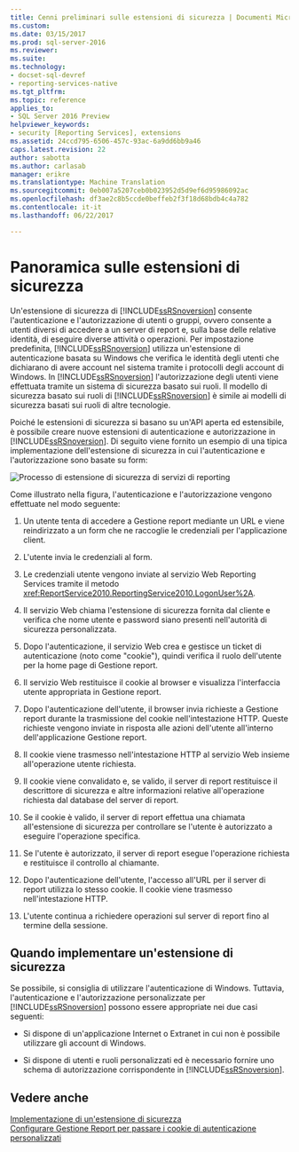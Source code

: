 ```yaml
---
title: Cenni preliminari sulle estensioni di sicurezza | Documenti Microsoft
ms.custom: 
ms.date: 03/15/2017
ms.prod: sql-server-2016
ms.reviewer: 
ms.suite: 
ms.technology:
- docset-sql-devref
- reporting-services-native
ms.tgt_pltfrm: 
ms.topic: reference
applies_to:
- SQL Server 2016 Preview
helpviewer_keywords:
- security [Reporting Services], extensions
ms.assetid: 24ccd795-6506-457c-93ac-6a9dd6bb9a46
caps.latest.revision: 22
author: sabotta
ms.author: carlasab
manager: erikre
ms.translationtype: Machine Translation
ms.sourcegitcommit: 0eb007a5207ceb0b023952d5d9ef6d95986092ac
ms.openlocfilehash: df3ae2c8b5ccde0beffeb2f3f18d68bdb4c4a782
ms.contentlocale: it-it
ms.lasthandoff: 06/22/2017

---
```

# <a name="security-extensions-overview"></a>Panoramica sulle estensioni di sicurezza
  Un'estensione di sicurezza di [!INCLUDE[ssRSnoversion](../../../includes/ssrsnoversion-md.md)] consente l'autenticazione e l'autorizzazione di utenti o gruppi, ovvero consente a utenti diversi di accedere a un server di report e, sulla base delle relative identità, di eseguire diverse attività o operazioni. Per impostazione predefinita, [!INCLUDE[ssRSnoversion](../../../includes/ssrsnoversion-md.md)] utilizza un'estensione di autenticazione basata su Windows che verifica le identità degli utenti che dichiarano di avere account nel sistema tramite i protocolli degli account di Windows. In [!INCLUDE[ssRSnoversion](../../../includes/ssrsnoversion-md.md)] l'autorizzazione degli utenti viene effettuata tramite un sistema di sicurezza basato sui ruoli. Il modello di sicurezza basato sui ruoli di [!INCLUDE[ssRSnoversion](../../../includes/ssrsnoversion-md.md)] è simile ai modelli di sicurezza basati sui ruoli di altre tecnologie.  
  
 Poiché le estensioni di sicurezza si basano su un'API aperta ed estensibile, è possibile creare nuove estensioni di autenticazione e autorizzazione in [!INCLUDE[ssRSnoversion](../../../includes/ssrsnoversion-md.md)]. Di seguito viene fornito un esempio di una tipica implementazione dell'estensione di sicurezza in cui l'autenticazione e l'autorizzazione sono basate su form:  
  
 ![Processo di estensione di sicurezza di servizi di reporting](../../../reporting-services/extensions/security-extension/media/rosettasecurityextensionflow.gif "processo di estensione di sicurezza di Reporting Services")  
  
 Come illustrato nella figura, l'autenticazione e l'autorizzazione vengono effettuate nel modo seguente:  
  
1.  Un utente tenta di accedere a Gestione report mediante un URL e viene reindirizzato a un form che ne raccoglie le credenziali per l'applicazione client.  
  
2.  L'utente invia le credenziali al form.  
  
3.  Le credenziali utente vengono inviate al servizio Web Reporting Services tramite il metodo <xref:ReportService2010.ReportingService2010.LogonUser%2A>.  
  
4.  Il servizio Web chiama l'estensione di sicurezza fornita dal cliente e verifica che nome utente e password siano presenti nell'autorità di sicurezza personalizzata.  
  
5.  Dopo l'autenticazione, il servizio Web crea e gestisce un ticket di autenticazione (noto come "cookie"), quindi verifica il ruolo dell'utente per la home page di Gestione report.  
  
6.  Il servizio Web restituisce il cookie al browser e visualizza l'interfaccia utente appropriata in Gestione report.  
  
7.  Dopo l'autenticazione dell'utente, il browser invia richieste a Gestione report durante la trasmissione del cookie nell'intestazione HTTP. Queste richieste vengono inviate in risposta alle azioni dell'utente all'interno dell'applicazione Gestione report.  
  
8.  Il cookie viene trasmesso nell'intestazione HTTP al servizio Web insieme all'operazione utente richiesta.  
  
9. Il cookie viene convalidato e, se valido, il server di report restituisce il descrittore di sicurezza e altre informazioni relative all'operazione richiesta dal database del server di report.  
  
10. Se il cookie è valido, il server di report effettua una chiamata all'estensione di sicurezza per controllare se l'utente è autorizzato a eseguire l'operazione specifica.  
  
11. Se l'utente è autorizzato, il server di report esegue l'operazione richiesta e restituisce il controllo al chiamante.  
  
12. Dopo l'autenticazione dell'utente, l'accesso all'URL per il server di report utilizza lo stesso cookie. Il cookie viene trasmesso nell'intestazione HTTP.  
  
13. L'utente continua a richiedere operazioni sul server di report fino al termine della sessione.  
  
## <a name="when-to-implement-a-security-extension"></a>Quando implementare un'estensione di sicurezza  
 Se possibile, si consiglia di utilizzare l'autenticazione di Windows. Tuttavia, l'autenticazione e l'autorizzazione personalizzate per [!INCLUDE[ssRSnoversion](../../../includes/ssrsnoversion-md.md)] possono essere appropriate nei due casi seguenti:  
  
-   Si dispone di un'applicazione Internet o Extranet in cui non è possibile utilizzare gli account di Windows.  
  
-   Si dispone di utenti e ruoli personalizzati ed è necessario fornire uno schema di autorizzazione corrispondente in [!INCLUDE[ssRSnoversion](../../../includes/ssrsnoversion-md.md)].  
  
## <a name="see-also"></a>Vedere anche  
 [Implementazione di un'estensione di sicurezza](../../../reporting-services/extensions/security-extension/implementing-a-security-extension.md)   
 [Configurare Gestione Report per passare i cookie di autenticazione personalizzati](https://msdn.microsoft.com/library/ms345241(v=sql.110).aspx)  
  
  
